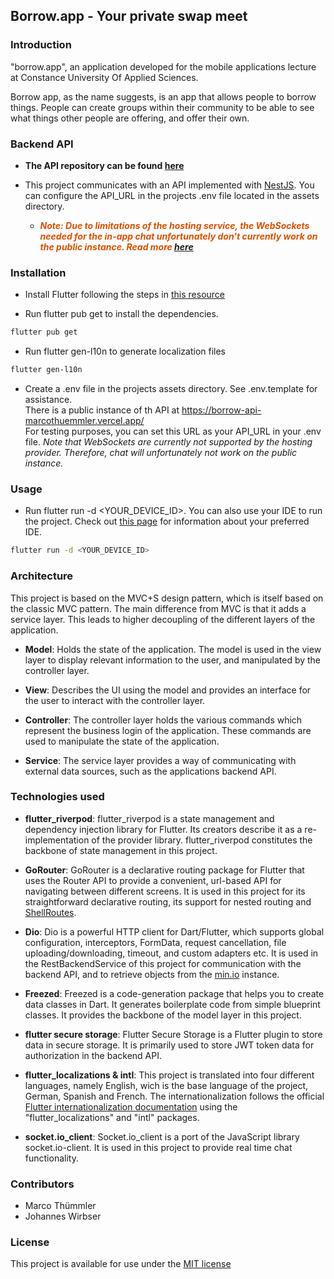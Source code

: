 ## Borrow.app - Your private swap meet

### Introduction

"borrow.app", an application developed for the mobile applications lecture at Constance University Of Applied
Sciences.

Borrow app, as the name suggests, is an app that allows people to borrow things. People can create groups within their
community to be able to see what things other people are offering, and offer their own.

### Backend API

* **The API repository can be found [here](https://github.com/marcothuemmler/borrow-api)**

* This project communicates with an API implemented with [NestJS](https://nestjs.com). You can configure the API_URL in
  the projects .env file located in the assets directory.

    * ***<span style="color:#DC5000">Note: Due to limitations of the hosting service,
      the WebSockets needed for the in-app chat unfortunately don't currently work on the public instance. Read more
      <a href="https://vercel.com/guides/do-vercel-serverless-functions-support-websocket-connections">here</a>
      </span>***

### Installation

* Install Flutter following the steps in [this resource](https://docs.flutter.dev/get-started/install)

* Run flutter pub get to install the dependencies.

```bash
flutter pub get
```

* Run flutter gen-l10n to generate localization files

```bash
flutter gen-l10n
```

* Create a .env file in the projects assets directory. See .env.template for assistance.<br>
  There is a public instance of th API at https://borrow-api-marcothuemmler.vercel.app/ <br>
  For testing purposes, you can set this URL as your API_URL in your .env file. *Note that WebSockets are currently not
  supported by the hosting provider. Therefore, chat will unfortunately not work on the public instance.*

### Usage

* Run flutter run -d <YOUR_DEVICE_ID>. You can also use your IDE to run the project. Check
  out [this page](https://docs.flutter.dev/tools) for information about your preferred IDE.

```bash
flutter run -d <YOUR_DEVICE_ID>
```

### Architecture

This project is based on the MVC+S design pattern, which is itself based on the classic MVC pattern. The main difference
from MVC is that it adds a service layer. This leads to higher decoupling of the different layers of the application.

- **Model**: Holds the state of the application. The model is used in the view layer to display relevant information to
  the user, and manipulated by the controller layer.

- **View**: Describes the UI using the model and provides an interface for the user to interact with the controller
  layer.

- **Controller**: The controller layer holds the various commands which represent the business login of the application.
  These commands are used to manipulate the state of the application.

- **Service**: The service layer provides a way of communicating with external data sources, such as the applications
  backend API.

### Technologies used

* **flutter_riverpod**: flutter_riverpod is a state management and dependency injection library for Flutter. Its
  creators describe it as a re-implementation of the provider library. flutter_riverpod constitutes the backbone of
  state management in this project.

* **GoRouter**: GoRouter is a declarative routing package for Flutter that uses the Router API to provide a
  convenient, url-based API for navigating between different screens. It is used in this project for its straightforward
  declarative routing, its support for nested routing and
  [ShellRoutes](https://pub.dev/documentation/go_router/latest/go_router/ShellRoute-class.html).

* **Dio**: Dio is a powerful HTTP client for Dart/Flutter, which supports global configuration, interceptors, FormData,
  request cancellation, file uploading/downloading, timeout, and custom adapters etc. It is used in the
  RestBackendService of this project for communication with the backend API, and to retrieve objects from
  the [min.io](https://min.io) instance.

* **Freezed**: Freezed is a code-generation package that helps you to create data classes in Dart. It generates
  boilerplate code from simple blueprint classes. It provides the backbone of the model layer in this project.

* **flutter secure storage**: Flutter Secure Storage is a Flutter plugin to store data in secure storage. It is
  primarily used to store JWT token data for authorization in the backend API.

* **flutter_localizations & intl**: This project is translated into four different languages, namely English, wich is
  the base language of the project, German, Spanish and French. The internationalization follows the official
  [Flutter internationalization documentation](https://docs.flutter.dev/accessibility-and-localization/internationalization)
  using the "flutter_localizations" and "intl" packages.

* **socket.io_client**: Socket.io_client is a port of the JavaScript library socket.io-client. It is used in this
  project to provide real time chat functionality.

### Contributors

* Marco Thümmler
* Johannes Wirbser

### License

This project is available for use under the [MIT license](LICENSE)
